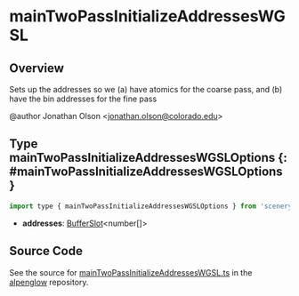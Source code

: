 # mainTwoPassInitializeAddressesWGSL

## Overview

Sets up the addresses so we (a) have atomics for the coarse pass, and (b) have the bin addresses for the fine pass

@author Jonathan Olson &lt;jonathan.olson@colorado.edu&gt;

## Type mainTwoPassInitializeAddressesWGSLOptions {: #mainTwoPassInitializeAddressesWGSLOptions }


```js
import type { mainTwoPassInitializeAddressesWGSLOptions } from 'scenerystack/alpenglow';
```


- **addresses**: [BufferSlot](../alpenglow/BufferSlot.md)&lt;<span style="color: hsla(calc(var(--md-hue) + 180deg),80%,40%,1);">number</span>[]&gt;




## Source Code

See the source for [mainTwoPassInitializeAddressesWGSL.ts](https://github.com/phetsims/alpenglow/blob/main/js/webgpu/wgsl/rasterize-two-pass/mainTwoPassInitializeAddressesWGSL.ts) in the [alpenglow](https://github.com/phetsims/alpenglow) repository.
